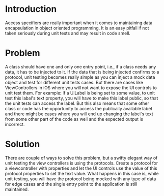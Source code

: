 # Introduction

Access specifiers are really important when it comes to maintaining data encapsulation in object oriented programming. It is an easy pitfall if not taken seriously during unit tests and may result in code smell. 

# Problem

A class should have one and only one entry point, i.e., if a class needs any data, it has to be injected to it. If the data that is being injected confirms to a protocol, unit testing becomes really simple as you can inject a mock data object and test for different unit tests cases. But there are cases like ViewControllers in iOS where you will not want to expose the UI controls to unit test them. For example: If a UILabel is being set to some value, to unit test this labal's text property, you will have to make this label public, so that the unit tests can access the label. But this also means that some other class or code has the opportunity to access the publically available label and there might be cases where you will end up changing the label's text from some other part of the code as well and the expected output is incorrect. 

# Solution

There are couple of ways to solve this problem, but a swifty elegant way of unit testing the view controllers is using the protocols. Create a protocol for a viewcontroller with properties and let the UI controls use the value of this protocol properties to set the text value. What happens in this case is, while unit testing, you will have the protocol being mocked with any type of data for edge cases and the single entry point to the application is still maintained. 
